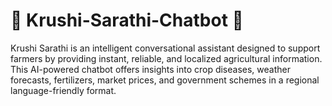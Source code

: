 # 🌾 Krushi-Sarathi-Chatbot 🌾
Krushi Sarathi is an intelligent conversational assistant designed to support farmers by providing instant, reliable, and localized agricultural information. This AI-powered chatbot offers insights into crop diseases, weather forecasts, fertilizers, market prices, and government schemes in a regional language-friendly format.
